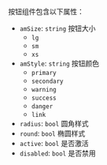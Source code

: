 按钮组件包含以下属性：

- `amSize`: `string` 按钮大小
  - `lg`
  - `sm`
  - `xs`
- `amStyle`: `string` 按钮颜色
  - `primary`
  - `secondary`
  - `warning`
  - `success`
  - `danger`
  - `link`
- `radius`: `bool` 圆角样式
- `round`: `bool` 椭圆样式
- `active`: `bool` 是否激活
- `disabled`: `bool` 是否禁用

